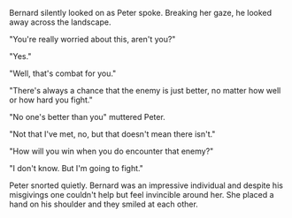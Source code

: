 Bernard silently looked on as Peter spoke. Breaking her gaze, he looked away across the landscape.

"You're really worried about this, aren't you?"

"Yes."

"Well, that's combat for you."

"There's always a chance that the enemy is just better, no matter how well or how hard you fight."

"No one's better than you" muttered Peter.

"Not that I've met, no, but that doesn't mean there isn't."

"How will you win when you do encounter that enemy?"

"I don't know. But I'm going to fight."

Peter snorted quietly. Bernard was an impressive individual and despite his misgivings one couldn't help but feel invincible around her. She placed a hand on his shoulder and they smiled at each other.
